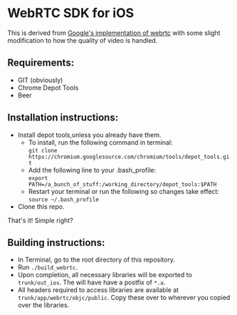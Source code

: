WebRTC SDK for iOS
==================

This is derived from [Google's implementation of webrtc](https://code.google.com/p/webrtc/) with some slight modification to how the quality of video is handled.

Requirements:
-------------
- GIT (obviously)
- Chrome Depot Tools
- Beer

Installation instructions:
---------------
- Install depot tools,unless you already have them.
	- To install, run the following command in terminal: <br />
	``` git clone https://chromium.googlesource.com/chromium/tools/depot_tools.git ```
	- Add the following line to your .bash_profile:<br /> 
	``` export PATH=/a_bunch_of_stuff:/working_directory/depot_tools:$PATH ```
	- Restart your terminal or run the following so changes take effect:<br />
	``` source ~/.bash_profile ```
- Clone this repo.

That's it! Simple right?

Building instructions:
----------------------
- In Terminal, go to the root directory of this repository.
- Run ``` ./build_webrtc ```.
- Upon completion, all necessary libraries will be exported to ``` trunk/out_ios ```. The will have have a postfix of ``` *.a ```. 
- All headers required to access libraries are available at ``` trunk/app/webrtc/objc/public ```. Copy these over to wherever you copied over the libraries.




